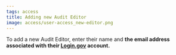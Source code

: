 ```yaml
---
tags: access
title: Adding new Audit Editor
image: access/user-access_new-editor.png
---
```


To add a new Audit Editor, enter their name and **the email address associated with their [Login.gov](https://login.gov/) account.** 
